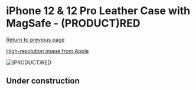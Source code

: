 # iPhone 12 & 12 Pro Leather Case with MagSafe - (PRODUCT)RED

[Return to previous page](/iphone_12)

[High-resolution image from Apple](https://store.storeimages.cdn-apple.com/8756/as-images.apple.com/is/MHKD3?wid=4500&hei=4500&fmt=png)

<div style="width: 512px"><img src="/almost_uncompressed/MHKD3.webp" alt="(PRODUCT)RED"></div>

## Under construction
